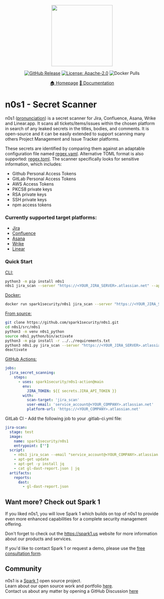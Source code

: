 <div align="center">
<img src="https://raw.githubusercontent.com/spark1security/n0s1/main/docs/imgs/logo.png" width="200">

[![GitHub Release][release-img]][release]
[![License: Apache-2.0][license-img]][license]
![Docker Pulls][docker-pulls]

[🏠 Homepage][homepage]
[📖 Documentation][docs]
</div>


# n0s1 - Secret Scanner
n0s1 ([pronunciation](https://en.wiktionary.org/wiki/nosy#Pronunciation)) is a secret scanner for Jira, Confluence, Asana, Wrike and Linear.app. It scans all tickets/items/issues within the chosen platform in search of any leaked secrets in the titles, bodies, and comments. It is open-source and it can be easily extended to support scanning many others Project Management and Issue Tracker platforms.

These secrets are identified by comparing them against an adaptable configuration file named [regex.yaml](https://github.com/spark1security/n0s1/blob/main/src/n0s1/config/regex.yaml). Alternative TOML format is also supported: [regex.toml](https://github.com/spark1security/n0s1/blob/main/src/n0s1/config/regex.toml). The scanner specifically looks for sensitive information, which includes:
* Github Personal Access Tokens
* GitLab Personal Access Tokens
* AWS Access Tokens
* PKCS8 private keys
* RSA private keys
* SSH private keys
* npm access tokens

### Currently supported target platforms:
* [Jira](https://www.atlassian.com/software/jira)
* [Confluence](https://www.atlassian.com/software/confluence)
* [Asana](https://asana.com)
* [Wrike](https://www.wrike.com)
* [Linear](https://linear.app/)

### Quick Start
[CLI:](https://pypi.org/project/n0s1/)
```bash
python3 -m pip install n0s1
n0s1 jira_scan --server "https://<YOUR_JIRA_SERVER>.atlassian.net" --api-key "<YOUR_JIRA_API_TOKEN>"
```

[Docker:](https://hub.docker.com/r/spark1security/n0s1)
```bash
docker run spark1security/n0s1 jira_scan --server "https://<YOUR_JIRA_SERVER>.atlassian.net" --api-key "<YOUR_JIRA_API_TOKEN>"
```

[From source:](https://github.com/spark1security/n0s1#quick-start)
```bash
git clone https://github.com/spark1security/n0s1.git
cd n0s1/src/n0s1
python3 -m venv n0s1_python
source n0s1_python/bin/activate
python3 -m pip install -r ../../requirements.txt
python3 n0s1.py jira_scan --server "https://<YOUR_JIRA_SERVER>.atlassian.net" --api-key "<YOUR_JIRA_API_TOKEN>"
deactivate
```

[GitHub Actions:](https://github.com/marketplace/actions/spark-1-n0s1)
```yaml
jobs:
  jira_secret_scanning:
    steps:
      - uses: spark1security/n0s1-action@main
        env:
          JIRA_TOKEN: ${{ secrets.JIRA_API_TOKEN }}
        with:
          scan-target: 'jira_scan'
          user-email: 'service_account@<YOUR_COMPANY>.atlassian.net'
          platform-url: 'https://<YOUR_COMPANY>.atlassian.net'
```

GitLab CI - Add the following job to your .gitlab-ci.yml file:
```yaml
jira-scan:
  stage: test
  image:
    name: spark1security/n0s1
    entrypoint: [""]
  script:
    - n0s1 jira_scan --email "service_account@<YOUR_COMPANY>.atlassian.net" --api-key $JIRA_TOKEN --server "https://<YOUR_COMPANY>.atlassian.net" --report-file gl-dast-report.json --report-format gitlab
    - apt-get update
    - apt-get -y install jq
    - cat gl-dast-report.json | jq
  artifacts:
    reports:
      dast:
        - gl-dast-report.json
```

## Want more? Check out Spark 1

If you liked n0s1, you will love Spark 1 which builds on top of n0s1 to provide even more enhanced capabilities for a complete security management offering.

Don't forget to check out the <https://spark1.us> website for more information about our products and services.

If you'd like to contact Spark 1 or request a demo, please use the [free consultation form](https://spark1.us/contact-us-1).

## Community

n0s1 is a [Spark 1](https://spark1.us) open source project.  
Learn about our open source work and portfolio [here](https://spark1.us/n0s1).  
Contact us about any matter by opening a GitHub Discussion [here](https://github.com/spark1security/n0s1/issues)



[docker-pulls]: https://img.shields.io/docker/pulls/spark1security/n0s1?logo=docker&label=docker%20pulls%20%2F%20n0s1
[release]: https://github.com/spark1security/n0s1/releases
[release-img]: https://img.shields.io/github/v/release/spark1security/n0s1.svg?logo=github
[github-downloads-img]: https://img.shields.io/github/downloads/spark1security/n0s1/total?logo=github
[license]: https://github.com/spark1security/n0s1/blob/main/LICENSE
[license-img]: https://img.shields.io/badge/license-GPLv3-blue
[homepage]: https://spark1.us/n0s1
[docs]: https://docs.google.com/document/d/1p8L2dOdCwcIphMprtnewCoKOy9VeQFcC9ZIsLUWs_xE/edit?usp=sharing



